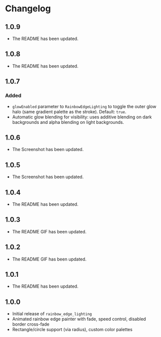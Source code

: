 # Changelog
## 1.0.9
- The README has been updated.
## 1.0.8
- The README has been updated.
## 1.0.7
### Added
- `glowEnabled` parameter to `RainbowEdgeLighting` to toggle the outer glow halo (same gradient palette as the stroke). Default: `true`.
- Automatic glow blending for visibility: uses additive blending on dark backgrounds and alpha blending on light backgrounds.
## 1.0.6
- The Screenshot has been updated.
## 1.0.5
- The Screenshot has been updated.
## 1.0.4
- The README has been updated.
## 1.0.3
- The README GIF has been updated.

## 1.0.2
- The README GIF has been updated.

## 1.0.1
- The README has been updated.

## 1.0.0
- Initial release of `rainbow_edge_lighting`
- Animated rainbow edge painter with fade, speed control, disabled border cross-fade
- Rectangle/circle support (via radius), custom color palettes